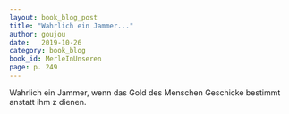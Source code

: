 ```yaml
---
layout: book_blog_post
title: "Wahrlich ein Jammer..."
author: goujou
date:   2019-10-26
category: book_blog
book_id: MerleInUnseren
page: p. 249
---
```

Wahrlich ein Jammer, wenn das Gold des Menschen Geschicke bestimmt anstatt ihm z dienen.
